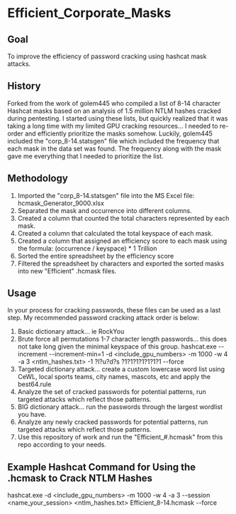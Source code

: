 # Efficient_Corporate_Masks

## Goal
To improve the efficiency of password cracking using hashcat mask attacks.

## History
Forked from the work of golem445 who compiled a list of 8-14 character Hashcat masks based on an analysis of 1.5 million NTLM hashes cracked during pentesting. I started using these lists, but quickly realized that it was taking a long time with my limited GPU cracking resources... I needed to re-order and efficiently prioritize the masks somehow.  Luckily, golem445 included the "corp_8-14.statsgen" file which included the frequency that each mask in the data set was found.  The frequency along with the mask gave me everything that I needed to prioritize the list.

## Methodology
1) Imported the "corp_8-14.statsgen" file into the MS Excel file: hcmask_Generator_9000.xlsx
2) Separated the mask and occurrence into different columns.
2) Created a column that counted the total characters represented by each mask.
3) Created a column that calculated the total keyspace of each mask.
4) Created a column that assigned an efficiency score to each mask using the formula: (occurrence / keyspace) * 1 Trillion
5) Sorted the entire spreadsheet by the efficiency score
6) Filtered the spreadsheet by characters and exported the sorted masks into new "Efficient" .hcmask files.

## Usage

In your process for cracking passwords, these files can be used as a last step.  My recommended password cracking attack order is below:

1) Basic dictionary attack... ie RockYou
2) Brute force all permutations 1-7 character length passwords... this does not take long given the minimal keyspace of this group.
hashcat.exe --increment --increment-min=1 -d <include_gpu_numbers> -m 1000 -w 4 -a 3 <ntlm_hashes.txt> -1 ?l?u?d?s ?1?1?1?1?1?1?1 --force
3) Targeted dictionary attack... create a custom lowercase word list using CeWL, local sports teams, city names, mascots, etc and apply the best64.rule
4) Analyze the set of cracked passwords for potential patterns, run targeted attacks which reflect those patterns.
5) BIG dictionary attack... run the passwords through the largest wordlist you have.
6) Analyze any newly cracked passwords for potential patterns, run targeted attacks which reflect those patterns.
7) Use this repository of work and run the "Efficient_#.hcmask" from this repo according to your needs.

## Example Hashcat Command for Using the .hcmask to Crack NTLM Hashes

hashcat.exe -d <include_gpu_numbers> -m 1000 -w 4 -a 3 --session <name_your_session> <ntlm_hashes.txt> Efficient_8-14.hcmask --force
